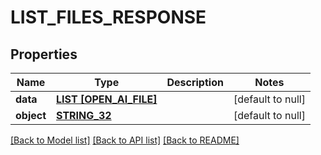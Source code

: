 # LIST_FILES_RESPONSE

## Properties
Name | Type | Description | Notes
------------ | ------------- | ------------- | -------------
**data** | [**LIST [OPEN_AI_FILE]**](OpenAIFile.md) |  | [default to null]
**object** | [**STRING_32**](STRING_32.md) |  | [default to null]

[[Back to Model list]](../README.md#documentation-for-models) [[Back to API list]](../README.md#documentation-for-api-endpoints) [[Back to README]](../README.md)


